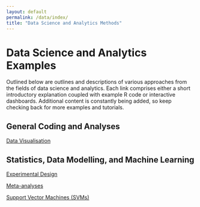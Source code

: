 ```yaml
---
layout: default
permalink: /data/index/
title: "Data Science and Analytics Methods"
---
```



# Data Science and Analytics Examples


Outlined below are outlines and descriptions of various approaches from the fields of data science and analytics. Each link comprises either a short introductory explanation coupled with example R code or interactive dashboards. Additional content is constantly being added, so keep checking back for more examples and tutorials.




## General Coding and Analyses

[Data Visualisation](https://benjburgess.github.io/data/index/dataviz)



## Statistics, Data Modelling, and Machine Learning

[Experimental Design](https://benjburgess.github.io/data/index/experimentaldesign)

[Meta-analyses](https://benjburgess.github.io/data/index/metaanalyses)

[Support Vector Machines (SVMs)](https://benjburgess.github.io/data/index/svm)


